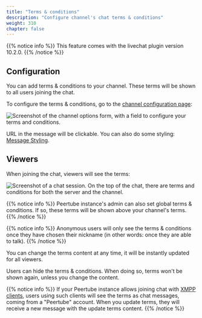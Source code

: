 ```yaml
---
title: "Terms & conditions"
description: "Configure channel's chat terms & conditions"
weight: 310
chapter: false
---
```


{{% notice info %}}
This feature comes with the livechat plugin version 10.2.0.
{{% /notice %}}

## Configuration

You can add terms & conditions to your channel.
These terms will be shown to all users joining the chat.

To configure the terms & conditions, go to the [channel configuration page](/peertube-plugin-livechat/documentation/user/streamers/channel):

![Screenshot of the channel options form, with a field to configure your terms and conditions.](/peertube-plugin-livechat/images/channel_terms_config.png?classes=shadow,border&height=400px "Channel configuration / Terms")

URL in the message will be clickable.
You can also do some styling: [Message Styling](https://xmpp.org/extensions/xep-0393.html).

## Viewers

When joining the chat, viewers will see the terms:

![Screenshot of a chat session. On the top of the chat, there are terms and conditions for both the server and the channel.](/peertube-plugin-livechat/images/terms.png?classes=shadow,border&height=400px "Terms")

{{% notice info %}}
Peertube instance's admin can also set global terms & conditions.
If so, these terms will be shown above your channel's terms.
{{% /notice %}}

{{% notice info %}}
Anonymous users will only see the terms & conditions once they have chosen their nickname (in other words: once they are able to talk).
{{% /notice %}}

You can change the terms content at any time, it will be instantly updated for all viewers.

Users can hide the terms & conditions.
When doing so, terms won't be shown again, unless you change the content.

{{% notice info %}}
If your Peertube instance allows joining chat with [XMPP clients](https://livingston.frama.io/peertube-plugin-livechat/documentation/admin/advanced/xmpp_clients/), users using such clients will see the terms as chat messages, coming from a "Peertube" account.
When you update terms, they will receive a new message with the update terms content.
{{% /notice %}}
